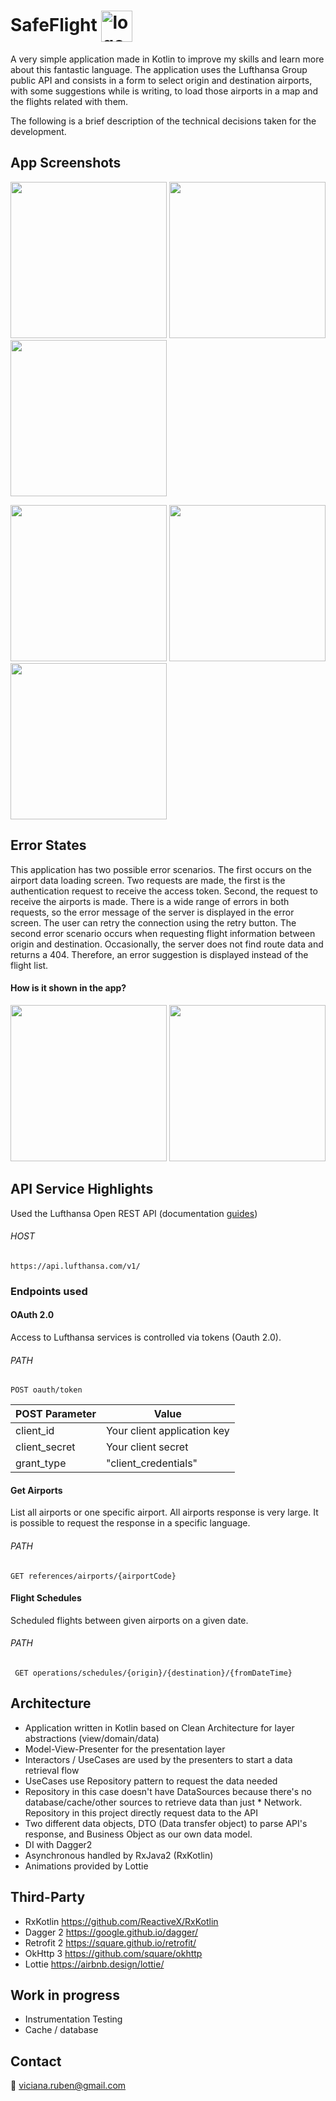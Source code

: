 # SafeFlight <img src="https://i.imgur.com/vROa12U.png" width="50" alt="logo" align="center">

A very simple application made in Kotlin to improve my skills and learn more about this fantastic language. The application uses the Lufthansa Group public API and consists in a form to select origin and destination airports, with some suggestions while is writing, to load those airports in a map and the flights related with them.

The following is a brief description of the technical decisions taken for the development.

## App Screenshots

<img src="https://i.imgur.com/NvmTn62.png" width="250">  <img src="https://i.imgur.com/6zkPN5M.png" width="250">  <img src="https://i.imgur.com/Wi2wM9Y.png" width="250">  

<img src="https://i.imgur.com/Fcnsw4b.png" width="250">  <img src="https://i.imgur.com/19UDovJ.png" width="250">  <img src="https://i.imgur.com/51xqhmf.png" width="250"> 

## Error States

This application has two possible error scenarios. The first occurs on the airport data loading screen. Two requests are made, the first is the authentication request to receive the access token. Second, the request to receive the airports is made. There is a wide range of errors in both requests, so the error message of the server is displayed in the error screen. The user can retry the connection using the retry button. The second error scenario occurs when requesting flight information between origin and destination. Occasionally, the server does not find route data and returns a 404. Therefore, an error suggestion is displayed instead of the flight list.

#### How is it shown in the app?

<img src="https://i.imgur.com/zPzt8tL.png" width="250">  <img src="https://i.imgur.com/x70qxD3.png" width="250">

## API Service Highlights

Used the Lufthansa Open REST API (documentation <a href="https://developer.lufthansa.com/docs">guides</a>)

###### HOST 
    https://api.lufthansa.com/v1/

### Endpoints used
#### OAuth 2.0
Access to Lufthansa services is controlled via tokens (Oauth 2.0).

###### PATH
    POST oauth/token
    
  | POST Parameter  | Value |
  | ------------- | ------------- |
  | client_id  | Your client application key  |
  | client_secret  | Your client secret  |
  | grant_type | "client_credentials" |

    
#### Get Airports
List all airports or one specific airport. All airports response is very large. It is possible to request the response in a specific language. 

###### PATH
    GET references/airports/{airportCode}
    
    
#### Flight Schedules
Scheduled flights between given airports on a given date.

###### PATH
     GET operations/schedules/{origin}/{destination}/{fromDateTime}


## Architecture

* Application written in Kotlin based on Clean Architecture for layer abstractions (view/domain/data)
* Model-View-Presenter for the presentation layer
* Interactors / UseCases are used by the presenters to start a data retrieval flow
* UseCases use Repository pattern to request the data needed
* Repository in this case doesn't have DataSources because there's no database/cache/other sources to retrieve data than just * Network. Repository in this project directly request data to the API
* Two different data objects, DTO (Data transfer object) to parse API's response, and Business Object as our own data model.
* DI with Dagger2
* Asynchronous handled by RxJava2 (RxKotlin)
* Animations provided by Lottie 


## Third-Party

* RxKotlin https://github.com/ReactiveX/RxKotlin
* Dagger 2 https://google.github.io/dagger/
* Retrofit 2 https://square.github.io/retrofit/
* OkHttp 3 https://github.com/square/okhttp
* Lottie https://airbnb.design/lottie/

## Work in progress

* Instrumentation Testing
* Cache / database

## Contact

:email: viciana.ruben@gmail.com 
